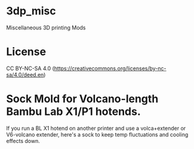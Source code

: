 # 3dp_misc
Miscellaneous 3D printing Mods 

# License
CC BY-NC-SA 4.0 (https://creativecommons.org/licenses/by-nc-sa/4.0/deed.en)

# Sock Mold for Volcano-length Bambu Lab X1/P1 hotends.
If you run a BL X1 hotend on another printer and use a volca+extender or V6-volcano extender, here's a sock to keep temp fluctuations and cooling effects down.
